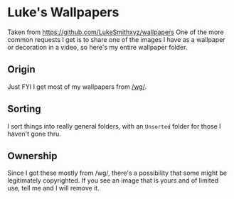 # Luke's Wallpapers
Taken from https://github.com/LukeSmithxyz/wallpapers
One of the more common requests I get is to share one of the images I have as a wallpaper or decoration in a video, so here's my entire wallpaper folder.

## Origin

Just FYI I get most of my wallpapers from [/wg/](http://4chan.org/wg).

## Sorting

I sort things into really general folders, with an `Unsorted` folder for those I haven't gone thru.

## Ownership

Since I got these mostly from /wg/, there's a possibility that some might be legitimately copyrighted. If you see an image that is yours and of limited use, tell me and I will remove it.
